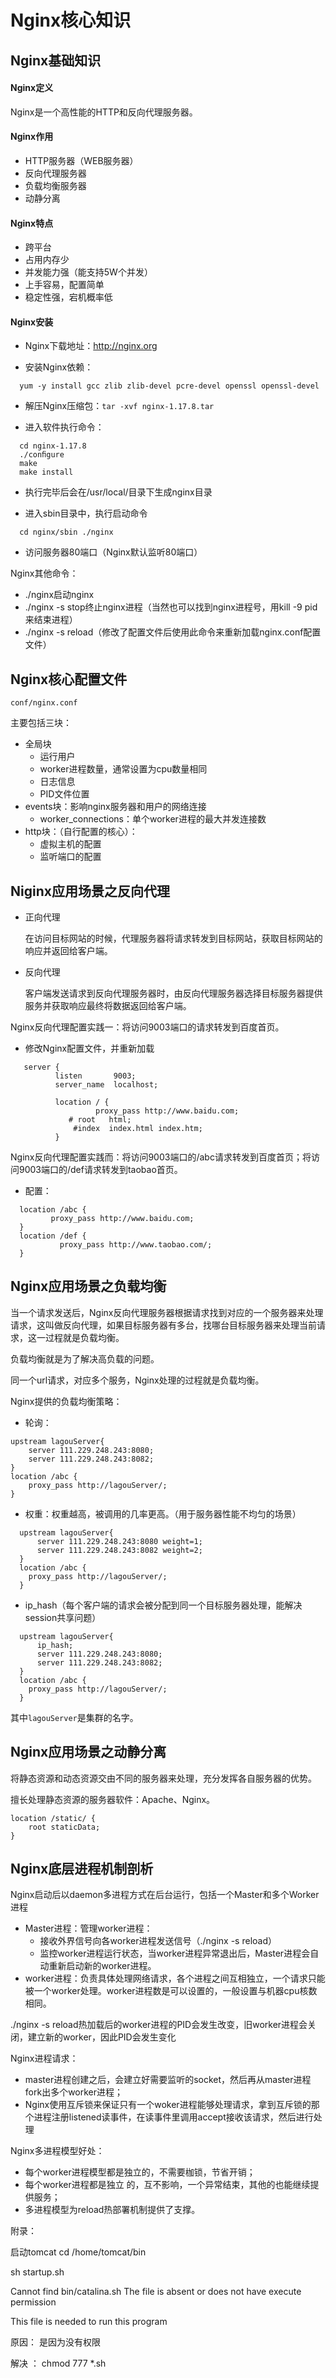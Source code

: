 # Nginx核心知识

## Nginx基础知识

#### Nginx定义

Nginx是一个高性能的HTTP和反向代理服务器。

#### Nginx作用

- HTTP服务器（WEB服务器）
- 反向代理服务器
- 负载均衡服务器
- 动静分离

#### Nginx特点

- 跨平台
- 占用内存少
- 并发能力强（能支持5W个并发）
- 上手容易，配置简单
- 稳定性强，宕机概率低

#### Nginx安装

- Nginx下载地址：http://nginx.org 

- 安装Nginx依赖：

```
  yum -y install gcc zlib zlib-devel pcre-devel openssl openssl-devel 
```

- 解压Nginx压缩包：`tar -xvf nginx-1.17.8.tar `

- 进入软件执行命令：

```
  cd nginx-1.17.8 
  ./conﬁgure 
  make 
  make install
```

- 执行完毕后会在/usr/local/目录下生成nginx目录

- 进入sbin目录中，执行启动命令

```
  cd nginx/sbin ./nginx
```

- 访问服务器80端口（Nginx默认监听80端口）

Nginx其他命令：

- ./nginx启动nginx
- ./nginx -s stop终止nginx进程（当然也可以找到nginx进程号，用kill -9 pid来结束进程）
- ./nginx -s reload（修改了配置文件后使用此命令来重新加载nginx.conf配置文件）

## Nginx核心配置文件

`conf/nginx.conf`

主要包括三块：

- 全局块
  - 运行用户
  - worker进程数量，通常设置为cpu数量相同
  - 日志信息
  - PID文件位置
- events块：影响nginx服务器和用户的网络连接
  - worker_connections：单个worker进程的最大并发连接数
- http块：（自行配置的核心）：
  - 虚拟主机的配置
  - 监听端口的配置

## Niginx应用场景之反向代理

- 正向代理

  在访问目标网站的时候，代理服务器将请求转发到目标网站，获取目标网站的响应并返回给客户端。

- 反向代理

  客户端发送请求到反向代理服务器时，由反向代理服务器选择目标服务器提供服务并获取响应最终将数据返回给客户端。



Nginx反向代理配置实践一：将访问9003端口的请求转发到百度首页。

- 修改Nginx配置文件，并重新加载

```
   server {
          listen       9003;
          server_name  localhost;
  
          location / {
                   proxy_pass http://www.baidu.com;
             # root   html;
              #index  index.html index.htm;
          }
```

  

  

  Nginx反向代理配置实践而：将访问9003端口的/abc请求转发到百度首页；将访问9003端口的/def请求转发到taobao首页。

- 配置：

```
  location /abc {
         proxy_pass http://www.baidu.com;
  }
  location /def {
           proxy_pass http://www.taobao.com/;
  }
```


## Nginx应用场景之负载均衡

当一个请求发送后，Nginx反向代理服务器根据请求找到对应的一个服务器来处理请求，这叫做反向代理，如果目标服务器有多台，找哪台目标服务器来处理当前请求，这一过程就是负载均衡。

负载均衡就是为了解决高负载的问题。



同一个url请求，对应多个服务，Nginx处理的过程就是负载均衡。



Nginx提供的负载均衡策略：

- 轮询：

```
upstream lagouServer{
    server 111.229.248.243:8080;
    server 111.229.248.243:8082; 
}
location /abc {
	proxy_pass http://lagouServer/;
}

```

- 权重：权重越高，被调用的几率更高。（用于服务器性能不均匀的场景）

```
  upstream lagouServer{
      server 111.229.248.243:8080 weight=1;
      server 111.229.248.243:8082 weight=2;
  }
  location /abc {
  	proxy_pass http://lagouServer/;
  }
```

- ip_hash（每个客户端的请求会被分配到同一个目标服务器处理，能解决session共享问题）

```
  upstream lagouServer{  
      ip_hash;  
      server 111.229.248.243:8080;
      server 111.229.248.243:8082;
  }
  location /abc {
  	proxy_pass http://lagouServer/;
  }
```

  其中`lagouServer`是集群的名字。

  

## Nginx应用场景之动静分离

将静态资源和动态资源交由不同的服务器来处理，充分发挥各自服务器的优势。

擅长处理静态资源的服务器软件：Apache、Nginx。



```
location /static/ {
	root staticData;
}
```



## Nginx底层进程机制剖析

Nginx启动后以daemon多进程方式在后台运行，包括一个Master和多个Worker进程

- Master进程：管理worker进程：
  - 接收外界信号向各worker进程发送信号（./nginx -s reload）
  - 监控worker进程运行状态，当worker进程异常退出后，Master进程会自动重新启动新的worker进程。
- worker进程：负责具体处理网络请求，各个进程之间互相独立，一个请求只能被一个worker处理。worker进程数是可以设置的，一般设置与机器cpu核数相同。



./nginx -s reload热加载后的worker进程的PID会发生改变，旧worker进程会关闭，建立新的worker，因此PID会发生变化



Nginx进程请求：

- master进程创建之后，会建立好需要监听的socket，然后再从master进程fork出多个worker进程；
- Nginx使用互斥锁来保证只有一个woker进程能够处理请求，拿到互斥锁的那个进程注册listened读事件，在读事件里调用accept接收该请求，然后进行处理



Nginx多进程模型好处：

- 每个worker进程模型都是独立的，不需要枷锁，节省开销；
- 每个worker进程都是独立 的，互不影响，一个异常结束，其他的也能继续提供服务；
- 多进程模型为reload热部署机制提供了支撑。



附录：

启动tomcat cd /home/tomcat/bin

sh startup.sh

Cannot find bin/catalina.sh 
The file is absent or does not have execute permission 

This file is needed to run this program 

原因： 是因为没有权限

解决 ： chmod 777 *.sh 